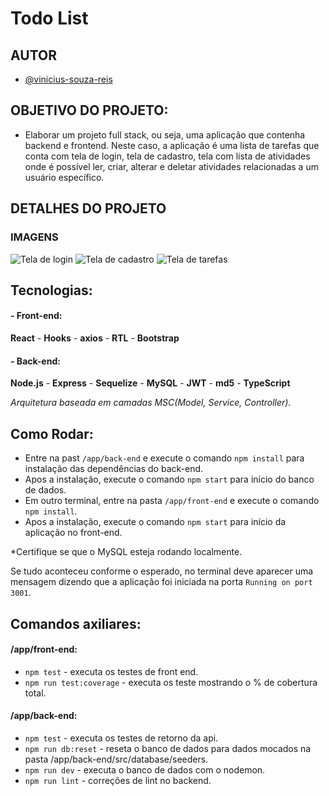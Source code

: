 # Todo List

## AUTOR

- [@vinicius-souza-reis](https://www.linkedin.com/in/vinicius-souza-reis/)

## OBJETIVO DO PROJETO:
- Elaborar um projeto full stack, ou seja, uma aplicação que contenha backend e frontend. Neste caso, a aplicação é uma lista de tarefas que conta com tela de login, tela de cadastro, tela com lista de atividades onde é possível ler, criar, alterar e deletar atividades relacionadas a um usuário específico.

## DETALHES DO PROJETO
### IMAGENS
<img src="https://i.ibb.co/P4xk4dz/Screenshot-from-2023-03-22-13-38-49.png" alt="Tela de login">
<img src="https://i.ibb.co/n0HwdYY/Screenshot-from-2023-03-22-13-38-43.png" alt="Tela de cadastro">
<img src="https://i.ibb.co/gy81Qt8/Screenshot-from-2023-03-22-13-11-27.png" alt="Tela de tarefas">

## Tecnologias:
#### - Front-end:
**React** -
**Hooks** -
**axios** -
**RTL** -
**Bootstrap**
#### - Back-end:
**Node.js** -
**Express** -
**Sequelize** -
**MySQL** -
**JWT** -
**md5** -
**TypeScript**

*Arquitetura baseada em camadas MSC(Model, Service, Controller).*

## Como Rodar:
- Entre na past `/app/back-end` e execute o comando `npm install` para instalação das dependências do back-end.
- Apos a instalação, execute o comando `npm start` para início do banco de dados.
- Em outro terminal, entre na pasta `/app/front-end` e execute o comando `npm install`.
- Apos a instalação, execute o comando `npm start` para início da aplicação no front-end.

*Certifique se que o MySQL esteja rodando localmente.

Se tudo aconteceu conforme o esperado, no terminal deve aparecer uma mensagem dizendo que a aplicação foi iniciada na porta `Running on port 3001`.

## Comandos axiliares:
 #### /app/front-end:
 - `npm test` - executa os testes de front end.
 - `npm run test:coverage` - executa os teste mostrando o % de cobertura total.
 #### /app/back-end:
 - `npm test` - executa os testes de retorno da api.
 - `npm run db:reset` - reseta o banco de dados para dados mocados na pasta /app/back-end/src/database/seeders.
 - `npm run dev` - executa o banco de dados com o nodemon.
 - `npm run lint` - correções de lint no backend.

